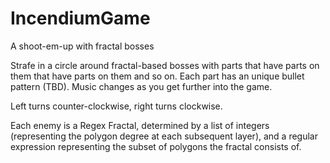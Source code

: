 # IncendiumGame
A shoot-em-up with fractal bosses

Strafe in a circle around fractal-based bosses with parts that have parts on them that have parts on them and so on. Each part has an unique bullet pattern (TBD). Music changes as you get further into the game.

Left turns counter-clockwise, right turns clockwise.

Each enemy is a Regex Fractal, determined by a list of integers (representing the polygon degree at each subsequent layer), and a regular expression representing the subset of polygons the fractal consists of.
